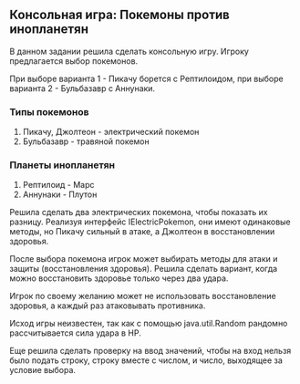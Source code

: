 ## Консольная игра: Покемоны против инопланетян

В данном задании решила сделать консольную игру. 
Игроку предлагается выбор покемонов.

При выборе варианта 1 - Пикачу борется с Рептилоидом, при выборе варианта 2 - Бульбазавр с Аннунаки.

### Типы покемонов
1) Пикачу, Джолтеон - электрический покемон
2) Бульбазавр - травяной покемон

### Планеты инопланетян
1) Рептилоид - Марс
2) Аннунаки - Плутон

Решила сделать два электрических покемона, чтобы показать их разницу. Реализуя интерфейс IElectricPokemon, они имеют одинаковые методы, но Пикачу сильный в атаке, а Джолтеон в восстановлении здоровья.

После выбора покемона игрок может выбирать методы для атаки и защиты (восстановления здоровья). Решила сделать вариант, когда можно восстановить здоровье только через два удара. 

Игрок по своему желанию может не использовать восстановление здоровья, а каждый раз атаковывать противника.

Исход игры неизвестен, так как с помощью java.util.Random рандомно рассчитывается сила удара в HP.

Еще решила сделать проверку на ввод значений, чтобы на вход нельзя было подать строку, строку вместе с числом, и число, выходящее за условие выбора.
